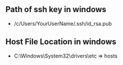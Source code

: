 ## Path of ssh key in windows
- /c/Users/YourUserName/.ssh/id_rsa.pub
## Host File Location in windows 
- C:\Windows\System32\drivers\etc   => hosts
